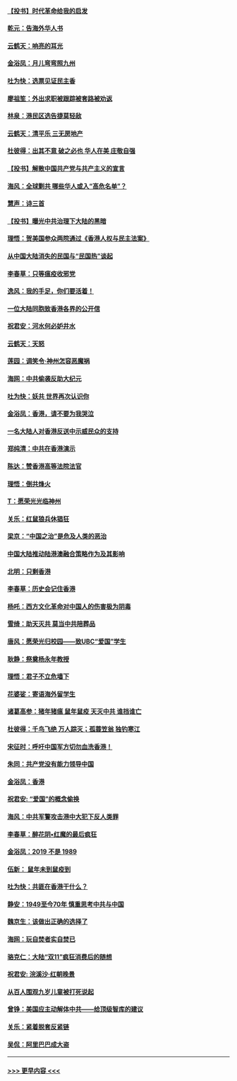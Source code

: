 #### [【投书】时代革命给我的启发](../pages/nsc993/n11684287.md?t=11280355) 
#### [乾元：告海外华人书](../pages/nsc993/n11684044.md?t=11280355) 
#### [云鹤天：响亮的耳光](../pages/nsc993/n11684254.md?t=11280355) 
#### [金浴凤：月儿弯弯照九州](../pages/nsc993/n11684231.md?t=11280355) 
#### [吐为快：选票见证民主香](../pages/nsc993/n11684206.md?t=11280355) 
#### [廖祖笙：外出求职被跟踪被套路被劝返](../pages/nsc993/n11683874.md?t=11280355) 
#### [林泉：港民区选告捷莫轻敌](../pages/nsc993/n11683930.md?t=11280355) 
#### [云鹤天：清平乐 三无房地产](../pages/nsc993/n11681521.md?t=11280355) 
#### [杜彼得：出其不意 破之必也 华人在美 庄敬自强](../pages/nsc993/n11679554.md?t=11280355) 
#### [【投书】解散中国共产党与共产主义的宣言](../pages/nsc993/n11679177.md?t=11280355) 
#### [海风：全球剿共 哪些华人或入“高危名单”？](../pages/nsc993/n11678617.md?t=11280355) 
#### [慧声：诗三首](../pages/nsc993/n11678848.md?t=11280355) 
#### [【投书】曝光中共治理下大陆的黑暗](../pages/nsc993/n11678674.md?t=11280355) 
#### [理悟：贺美国参众两院通过《香港人权与民主法案》](../pages/nsc993/n11678104.md?t=11280355) 
#### [从中国大陆消失的民国与“民国热”谈起](../pages/nsc993/n11678075.md?t=11280355) 
#### [李春草：只等瘟疫收邪党](../pages/nsc993/n11677308.md?t=11280355) 
#### [逸风：我的手足，你们要活着！](../pages/nsc993/n11676352.md?t=11280355) 
#### [一位大陆同胞致香港各界的公开信](../pages/nsc993/n11675761.md?t=11280355) 
#### [祝君安：河水何必妒井水](../pages/nsc993/n11675746.md?t=11280355) 
#### [云鹤天：天怒](../pages/nsc993/n11675718.md?t=11280355) 
#### [莲园：调笑令‧神州怎容恶魔祸](../pages/nsc993/n11675648.md?t=11280355) 
#### [海网：中共偷袭反助大纪元](../pages/nsc993/n11673515.md?t=11280355) 
#### [吐为快：妖共 世界再次认识你](../pages/nsc993/n11673506.md?t=11280355) 
#### [金浴凤：香港，请不要为我哭泣](../pages/nsc993/n11673248.md?t=11280355) 
#### [一名大陆人对香港反送中示威民众的支持](../pages/nsc993/n11672615.md?t=11280355) 
#### [郑纯清：中共在香港演示](../pages/nsc993/n11670539.md?t=11280355) 
#### [陈达：赞香港高等法院法官](../pages/nsc993/n11669542.md?t=11280355) 
#### [理悟：倒共烽火](../pages/nsc993/n11668844.md?t=11280355) 
#### [T：愿荣光光临神州](../pages/nsc993/n11668421.md?t=11280355) 
#### [关乐：红鼠狼兵休猖狂](../pages/nsc993/n11668378.md?t=11280355) 
#### [梁京：“中国之治”是危及人类的恶治](../pages/nsc993/n11668328.md?t=11280355) 
#### [中国大陆推动陆港澳融合策略作为及其影响](../pages/nsc993/n11668157.md?t=11280355) 
#### [北明：只剩香港](../pages/nsc993/n11668002.md?t=11280355) 
#### [李春草：历史会记住香港](../pages/nsc993/n11667927.md?t=11280355) 
#### [杨吒：西方文化革命对中国人的伤害极为阴毒](../pages/nsc993/n11664521.md?t=11280355) 
#### [雪绮：助天灭共 莫当中共陪葬品](../pages/nsc993/n11662650.md?t=11280355) 
#### [唐风：愿荣光归校园——致UBC“爱国”学生](../pages/nsc993/n11662194.md?t=11280355) 
#### [耿静：祭奠杨永年教授](../pages/nsc993/n11662514.md?t=11280355) 
#### [理悟：君子不立危墙下](../pages/nsc993/n11662172.md?t=11280355) 
#### [花婆娑：寄语海外留学生](../pages/nsc993/n11662121.md?t=11280355) 
#### [诸葛高参：猪年猪瘟 鼠年鼠疫 天灭中共 谁挡谁亡](../pages/nsc993/n11661980.md?t=11280355) 
#### [杜彼得：千鸟飞绝 万人踪灭；孤蓑笠翁 独钓寒江](../pages/nsc993/n11661170.md?t=11280355) 
#### [宋征时：呼吁中国军方切勿血洗香港！](../pages/nsc993/n11415318.md?t=11280355) 
#### [朱同：共产党没有能力领导中国](../pages/nsc993/n11660421.md?t=11280355) 
#### [金浴凤：香港](../pages/nsc993/n11660419.md?t=11280355) 
#### [祝君安: “爱国”的概念偷换](../pages/nsc993/n11659706.md?t=11280355) 
#### [海风：中共军警攻击港中大犯下反人类罪](../pages/nsc993/n11659632.md?t=11280355) 
#### [李春草：醉花阴•红魔的最后疯狂](../pages/nsc993/n11659287.md?t=11280355) 
#### [金浴凤：2019 不是 1989](../pages/nsc993/n11657663.md?t=11280355) 
#### [伍新： 鼠年未到鼠疫到](../pages/nsc993/n11655098.md?t=11280355) 
#### [吐为快：共匪在香港干什么？](../pages/nsc993/n11654891.md?t=11280355) 
#### [静安：1949至今70年 慎重思考中共与中国](../pages/nsc993/n11651244.md?t=11280355) 
#### [魏京生：该做出正确的选择了](../pages/nsc993/n11653084.md?t=11280355) 
#### [海网：玩自焚者实自焚已](../pages/nsc993/n11652423.md?t=11280355) 
#### [骆克仁：大陆“双11”疯狂消费后的随想](../pages/nsc993/n11652305.md?t=11280355) 
#### [祝君安: 浣溪沙·红朝晚景](../pages/nsc993/n11652258.md?t=11280355) 
#### [从百人围观九岁儿童被打死说起](../pages/nsc993/n11651030.md?t=11280355) 
#### [曾铮：美国应主动解体中共——给顶级智库的建议](../pages/nsc993/n11649888.md?t=11280355) 
#### [关乐：紧着脱套反紧链](../pages/nsc993/n11649069.md?t=11280355) 
#### [吴侃：阿里巴巴成大盗](../pages/nsc993/n11645523.md?t=11280355) 

----
#### [ >>> 更早内容 <<< ](../indexes/nsc993-earlier.md)
